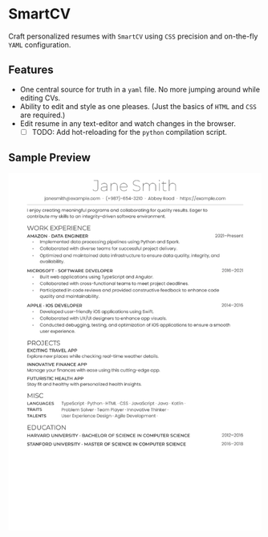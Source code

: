 # SmartCV

Craft personalized resumes with `SmartCV` using `CSS` precision and on-the-fly
`YAML` configuration.

## Features

- One central source for truth in a `yaml` file. No more jumping around while
  editing CVs.
- Ability to edit and style as one pleases. (Just the basics of `HTML` and `CSS`
  are required.)
- Edit resume in any text-editor and watch changes in the browser.
    - [ ] TODO: Add hot-reloading for the `python` compilation script.

## Sample Preview

![Sample Resume](public/docs/sample-resume_SmartCV_2023-11-23.png)